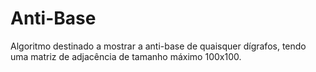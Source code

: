 # Anti-Base

Algoritmo destinado a mostrar a anti-base de quaisquer dígrafos, tendo uma matriz de adjacência de tamanho máximo 100x100.